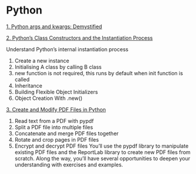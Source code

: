 # Python
[1. Python args and kwargs: Demystified](https://github.com/AnureetKaurTiwana/Python/blob/fb4dce86cfc0716a4c06270acd9f1e0bb424b093/Python%20args%20and%20kwargs_Demystified_unpacking%20arguments.ipynb)

[2. Python’s Class Constructors and the Instantiation Process](https://github.com/AnureetKaurTiwana/Python/blob/82ca6a13ee209f06e1c4a0e5059c2c7b9f5bf2a4/PythonClassConstructorsControlYourObjectInstantiation.ipynb)

Understand Python’s internal instantiation process

1. Create a new instance
2. Initialising A class by calling B class
3. new function is not required, this runs by default when init function is called
4. Inheritance
5. Building Flexible Object Initializers
6. Object Creation With .new()

[3. Create and Modify PDF Files in Python](https://github.com/AnureetKaurTiwana/Python/blob/main/Create%20and%20Modify%20PDF%20Files%20in%20Python.ipynb)

1. Read text from a PDF with pypdf
2. Split a PDF file into multiple files
3. Concatenate and merge PDF files together
4. Rotate and crop pages in PDF files
5. Encrypt and decrypt PDF files
You’ll use the pypdf library to manipulate existing PDF files and the ReportLab library to create new PDF files from scratch. Along the way, you’ll have several opportunities to deepen your understanding with exercises and examples.
